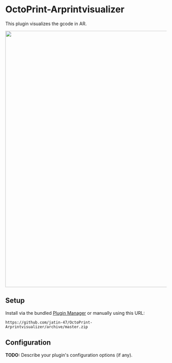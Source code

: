 # OctoPrint-Arprintvisualizer

This plugin visualizes the gcode in AR.

<img src="https://github.com/jatin-47/OctoPrint-ARPrintVisualizer/blob/main/pic.png" width="800" >

## Setup

Install via the bundled [Plugin Manager](https://docs.octoprint.org/en/master/bundledplugins/pluginmanager.html)
or manually using this URL:

    https://github.com/jatin-47/OctoPrint-Arprintvisualizer/archive/master.zip

## Configuration

**TODO:** Describe your plugin's configuration options (if any).
